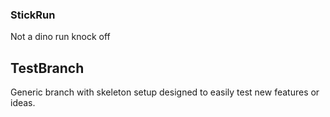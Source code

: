 ### StickRun
 Not a dino run knock off


## TestBranch
Generic branch with skeleton setup designed to easily test new features or ideas. 
